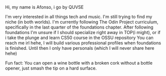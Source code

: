 Hi, my name is Afonso, i go by QUVSE

I'm very interested in all things tech and music. I'm still trying to find my niche (in both worlds).
I'm currently following The Odin Project curriculum, specifically in the last quarter of the foundations chapter.
After following foundations I'm unsure if I should specialize right away in TOP(i might), or if i take the plunge and learn CS50 course in the OSSU repository
You can reach me irl hehe, I will build various professional profiles when foundations is finished. Until then I only have personals (which I will never share here hehe)


Fun fact: You can open a wine bottle with a broken cork without a bottle opener, just smash the tip on a hard surface.
